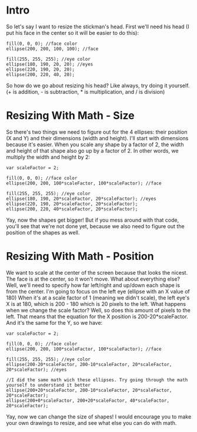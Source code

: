 # Intro
So let's say I want to resize the stickman's head. First we'll need his head
(I put his face in the center so it will be easier to do this):
```
fill(0, 0, 0); //face color
ellipse(200, 200, 100, 100); //face

fill(255, 255, 255); //eye color
ellipse(180, 190, 20, 20); //eyes
ellipse(220, 190, 20, 20);
ellipse(200, 220, 40, 20);
```
So how do we go about resizing his head? Like always, try doing it yourself.
(+ is addition, - is subtraction, * is multiplication, and / is division)

# Resizing With Math - Size
So there's two things we need to figure out for the 4 ellipses: their position
(X and Y) and their dimensions (width and height). I'll start with dimensions
because it's easier. When you scale any shape by a factor of 2, the width and
height of that shape also go up by a factor of 2. In other words, we multiply
the width and height by 2:
```
var scaleFactor = 2;

fill(0, 0, 0); //face color
ellipse(200, 200, 100*scaleFactor, 100*scaleFactor); //face

fill(255, 255, 255); //eye color
ellipse(180, 190, 20*scaleFactor, 20*scaleFactor); //eyes
ellipse(220, 190, 20*scaleFactor, 20*scaleFactor);
ellipse(200, 220, 40*scaleFactor, 20*scaleFactor);
```
Yay, now the shapes get bigger! But if you mess around with that code, you'll
see that we're not done yet, because we also need to figure out the position
of the shapes as well.

# Resizing With Math - Position
We want to scale at the center of the screen because that looks the nicest.
The face is at the center, so it won't move. What about everything else? Well,
we'll need to specify how far left/right and up/down each shape is from the
center. I'm going to focus on the left eye (ellipse with an X value of 180)
When it's at a scale factor of 1 (meaning we didn't scale), the left eye's X
is at 180, which is 200 - 180 which is 20 pixels to the left. What happens when
we change the scale factor? Well, so does this amount of pixels to the left.
That means that the equation for the X position is 200-20*scaleFactor. And it's
the same for the Y, so we have:
```
var scaleFactor = 2;

fill(0, 0, 0); //face color
ellipse(200, 200, 100*scaleFactor, 100*scaleFactor); //face

fill(255, 255, 255); //eye color
ellipse(200-20*scaleFactor, 200-10*scaleFactor, 20*scaleFactor, 20*scaleFactor); //eyes

//I did the same math wich these ellipses. Try going through the math yourself to understand it better
ellipse(200+20*scaleFactor, 200-10*scaleFactor, 20*scaleFactor, 20*scaleFactor);
ellipse(200+0*scaleFactor, 200+20*scaleFactor, 40*scaleFactor, 20*scaleFactor);
```
Yay, now we can change the size of shapes! I would encourage you to make your own
drawings to resize, and see what else you can do with math.
